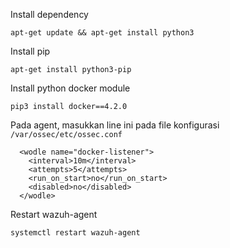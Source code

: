 Install dependency
```
apt-get update && apt-get install python3
```

Install pip
```
apt-get install python3-pip
```

Install python docker module
```
pip3 install docker==4.2.0
```

Pada agent, masukkan line ini pada file konfigurasi ```/var/ossec/etc/ossec.conf```
```
  <wodle name="docker-listener">
    <interval>10m</interval>
    <attempts>5</attempts>
    <run_on_start>no</run_on_start>
    <disabled>no</disabled>
  </wodle>
```

Restart wazuh-agent
```
systemctl restart wazuh-agent
```

